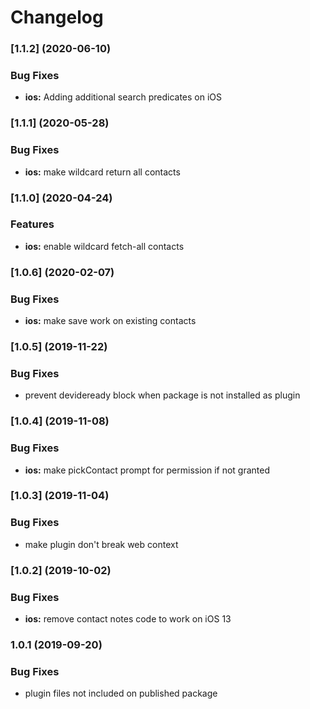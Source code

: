 # Changelog



### [1.1.2] (2020-06-10)


### Bug Fixes

* **ios:** Adding additional search predicates on iOS  

### [1.1.1] (2020-05-28)


### Bug Fixes

* **ios:** make wildcard return all contacts  

### [1.1.0] (2020-04-24)


### Features

* **ios:** enable wildcard fetch-all contacts  

### [1.0.6] (2020-02-07)


### Bug Fixes

* **ios:** make save work on existing contacts  

### [1.0.5] (2019-11-22)


### Bug Fixes

* prevent devideready block when package is not installed as plugin 

### [1.0.4] (2019-11-08)


### Bug Fixes

* **ios:** make pickContact prompt for permission if not granted 

### [1.0.3] (2019-11-04)


### Bug Fixes

* make plugin don't break web context 

### [1.0.2] (2019-10-02)


### Bug Fixes

* **ios:** remove contact notes code to work on iOS 13 

### 1.0.1 (2019-09-20)


### Bug Fixes

* plugin files not included on published package 
